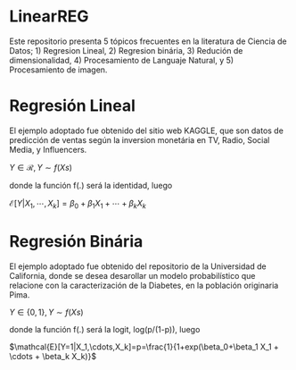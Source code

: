 # LinearREG

Este repositorio presenta 5 tópicos frecuentes en la literatura de Ciencia de Datos; 1) Regresion Lineal, 2) Regresion binária, 3) Redución de dimensionalidad, 4) Procesamiento de Languaje Natural, y 5) Procesamiento de imagen. 

# Regresión Lineal
El ejemplo adoptado fue obtenido del sitio web KAGGLE, que son datos de predicción de ventas según la inversion monetária en TV, Radio, Social Media, y Influencers.

$Y \in \mathcal{R}, Y \sim f(Xs)$

donde la función f(.) será la identidad, luego

$\mathcal{E}[Y|X_1,\cdots,X_k]=\beta_0+\beta_1 X_1 + \cdots + \beta_k X_k$

# Regresión Binária
El ejemplo adoptado fue obtenido del repositorio de la Universidad de California, donde se desea desarollar un modelo probabilístico que relacione con la caracterización de la Diabetes, en la población originaria Pima. 

$Y \in \{ 0,1 \}, Y \sim f(Xs)$

donde la función f(.) será la logit, log(p/(1-p)), luego

$\mathcal{E}[Y=1|X_1,\cdots,X_k]=p=\frac{1}{1+exp(\beta_0+\beta_1 X_1 + \cdots + \beta_k X_k)}$
